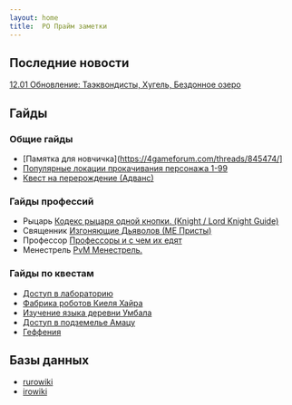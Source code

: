 ```yaml
---
layout: home
title:  РО Прайм заметки
---
```

## Последние новости
[12.01 Обновление: Таэквондисты, Хугель, Бездонное озеро](https://ru.4game.com/tutorial/roprime/2216/)

## Гайды
### Общие гайды
- [Памятка для новчичка](https://4gameforum.com/threads/845474/]
- [Популярные локации прокачивания персонажа 1-99](https://4gameforum.com/threads/843773/)
- [Квест на перерождение (Адванс)](https://4gameforum.com/threads/836381/)

### Гайды профессий
- Рыцарь [Кодекс рыцаря одной кнопки. (Knight / Lord Knight Guide)](https://4gameforum.com/threads/845402/)
- Священник [Изгоняющие Дьяволов (МЕ Присты)](https://4gameforum.com/threads/841964/)
- Профессор [Профессоры и с чем их едят](https://4gameforum.com/threads/843542/)
- Менестрель [PvM Менестрель.](https://4gameforum.com/threads/845174/)

### Гайды по квестам
- [Доступ в лабораторию](https://4gameforum.com/threads/846215/)
- [Фабрика роботов Киеля Хайра](https://4gameforum.com/threads/842216/)
- [Изучение языка деревни Умбала](https://4gameforum.com/threads/836624/)
- [Доступ в подземелье Амацу](https://4gameforum.com/threads/836618/)
- [Геффения](https://4gameforum.com/threads/724779/)


## Базы данных
- [rurowiki](https://rurowiki.ru)
- [irowiki](http://db.irowiki.org/db/)
